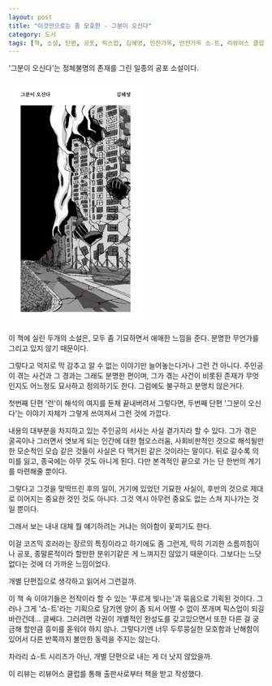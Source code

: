 ```yaml
---
layout: post
title: "이것만으로는 좀 모호한 - 그분이 오신다"
category: 도서
tags: [책, 소설, 단편, 공포, 픽스업, 김혜영, 안전가옥, 안전가옥 쇼-트, 리뷰어스 클럽, 서평]
---
```


'그분이 오신다'는
정체불명의 존재를 그린 일종의 공포 소설이다.

![표지](/images/he-is-coming-book-h480.jpg)

이 책에 실린 두개의 소설은,
모두 좀 기묘하면서 애매한 느낌을 준다.
분명한 무언가를 그리고 있지 않기 때문이다.

그렇다고 억지로 막 감추고 알 수 없는 이야기만 늘어놓는다거나 그런 건 아니다.
주인공이 겪는 사건과 그 경과는 그래도 분명한 편이며,
그가 겪는 사건이 비롯된 존재가 무엇인지도 어느정도 묘사하고 정의하기도 한다.
그럼에도 불구하고 분명치 않은거다.

첫번째 단편 '런'이 해석의 여지를 둔채 끝내버려서 그렇다면,
두번째 단편 '그분이 오신다'는 이야기 자체가 그렇게 쓰여져서 그런 것에 가깝다.

내용의 대부분을 차지하고 있는 주인공의 서사는 사실 곁가지라 할 수 있다.
그가 겪은 굴곡이나
그러면서 엿보게 되는 인간에 대한 혐오스러움,
사회비판적인 것으로 해석될만한 모순적인 모습 같은 것들이
사실은 다 맥거핀 같은 것이라는 말이다.
뒤로 갈수록 의미를 잃고, 종국에는 아무 것도 아니게 된다.
다만 본격적인 끝으로 가는 단 한번의 계기를 마련해줄 뿐이다.

그렇다고 그것을 맞딱뜨린 후의 일이,
거기에 있었던 기묘한 사실이,
후반의 것으로 제대로 이어지는 중요한 것인 것도 아니다.
그것 역시 아무런 중요도 없는 스쳐 지나가는 것일 뿐이다.

그래서 보는 내내 대체 뭘 얘기하려는 거냐는 의아함이 꽃피기도 한다.

이걸 코즈믹 호러라는 장르의 특징이라고 하기에도 좀 그런게,
딱히 기괴한 소름끼침이나 공포, 종말론적이라 할만한 분위기같은 게 느껴지진 않았기 때문이다.
그보다는 느닷없다는 것에 더 가까운 느낌이었다.

개별 단편집으로 생각하고 읽어서 그런걸까.

이 책 속 이야기들은 전작이라 할 수 있는 '푸르게 빛나는'과 묶음으로 기획된 것이다.
그러나 그게 '쇼-트'라는 기획으로 담기엔 양이 좀 되서
어쩔 수 없이 쪼개며 픽스업이 되길 바란건데...
글쎄다.
그러려면 각권이 개별적인 완성도를 갖고있으면서
또한 다른 걸 궁금해 할만큼 흥미를 돋워야 하지 않나.
그렇다기엔 너무 두루뭉실한 모호함과 난해함이 있어서
다른 반쪽까지 볼만한 동력을 주지는 않는다.

차라리 쇼-트 시리즈가 아닌,
개별 단편으로 내는 게 더 낫지 않았을까.



<div class="im im-info">
이 리뷰는 리뷰어스 클럽를 통해 출판사로부터 책을 받고 작성했다.
</div>

